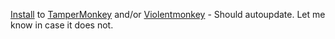[Install](https://raw.githubusercontent.com/Apryed/AnimeFLV_DarkMode/main/AnimeFLV.user.js) to [TamperMonkey](https://www.tampermonkey.net/) and/or [Violentmonkey](https://violentmonkey.github.io/get-it/) - Should autoupdate. Let me know in case it does not.
